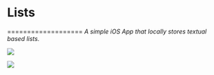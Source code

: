 # Lists
===================
*A simple iOS App that locally stores textual based lists.*

![](http://ryancortez.com/List-EditListItem-GIF.gif)

![](http://ryancortez.com/List-ReorderDelete-GIF.gif)
